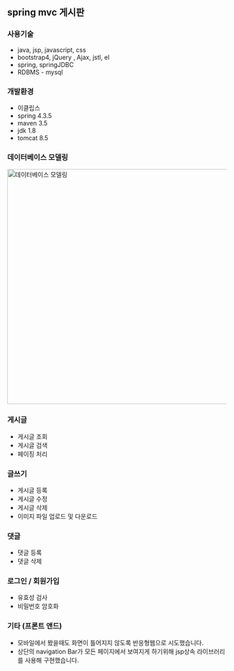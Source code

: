## spring mvc 게시판

### 사용기술 
* java, jsp, javascript, css
* bootstrap4, jQuery , Ajax, jstl, el 
* spring, springJDBC
* RDBMS - mysql

### 개발환경
* 이클립스
* spring 4.3.5
* maven 3.5
* jdk 1.8
* tomcat 8.5

### 데이터베이스 모델링
<img width="539" alt="데이터베이스 모델링" src="https://user-images.githubusercontent.com/45925158/71545555-cd722380-29cf-11ea-8274-3cce132a4acf.PNG">


### 게시글
 * 게시글 조회
 * 게시글 검색
 * 페이징 처리
 
### 글쓰기
 * 게시글 등록
 * 게시글 수정
 * 게시글 삭제
 * 이미지 파일 업로드 및 다운로드

### 댓글
 * 댓글 등록
 * 댓글 삭제

### 로그인 / 회원가입
 * 유효성 검사
 * 비밀번호 암호화


### 기타 (프론트 앤드)
* 모바일에서 봤을때도 화면이 틀어지지 않도록 반응형웹으로 시도했습니다.
* 상단의 navigation Bar가 모든 페이지에서 보여지게 하기위해 jsp상속 라이브러리를 사용해 구현했습니다.



